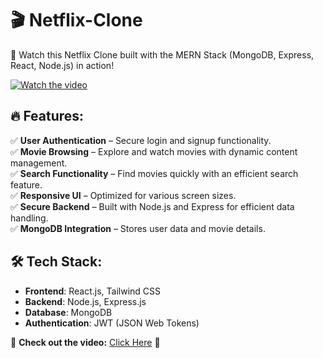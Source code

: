 # 🎬 Netflix-Clone  
🚀 Watch this Netflix Clone built with the MERN Stack (MongoDB, Express, React, Node.js) in action!  

[![Watch the video](https://img.youtube.com/vi/ZYKkOLveLqE/maxresdefault.jpg)](https://www.youtube.com/watch?v=ZYKkOLveLqE)

## 🔥 Features:
✅ **User Authentication** – Secure login and signup functionality.  
✅ **Movie Browsing** – Explore and watch movies with dynamic content management.  
✅ **Search Functionality** – Find movies quickly with an efficient search feature.  
✅ **Responsive UI** – Optimized for various screen sizes.  
✅ **Secure Backend** – Built with Node.js and Express for efficient data handling.  
✅ **MongoDB Integration** – Stores user data and movie details.  

## 🛠️ Tech Stack:
- **Frontend**: React.js, Tailwind CSS  
- **Backend**: Node.js, Express.js  
- **Database**: MongoDB  
- **Authentication**: JWT (JSON Web Tokens)  

🔗 **Check out the video:** [Click Here](https://www.youtube.com/watch?v=ZYKkOLveLqE) 🚀  
